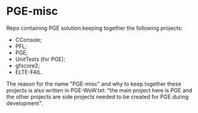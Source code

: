 # PGE-misc
Repo containing PGE solution keeping together the following projects:
 - CConsole;
 - PFL;
 - PGE;
 - UnitTests (for PGE);
 - gfxcore2;
 - ELTE-FAIL.
 
The reason for the name "PGE-misc" and why to keep together these projects is also written in PGE-WoW.txt:
"the main project here is PGE and the other projects are side projects needed to be created for PGE during development".
